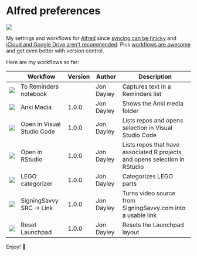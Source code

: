 # Alfred preferences

![](https://img.shields.io/github/v/release/cadnza/Alfred.alfredpreferences)

My settings and workflows for [Alfred](https://www.alfredapp.com/) since [syncing can be finicky](https://www.alfredapp.com/help/advanced/sync/#second-mac) and [iCloud and Google Drive aren't recommended](https://www.alfredapp.com/help/advanced/sync/#services). Plus [workflows are awesome](https://www.alfredapp.com/workflows/) and get even better with version control.

Here are my workflows so far:

| | Workflow | Version | Author | Description |
|-|-|-|-|-|
| ![](/Users/cadenza/Repos/Alfred.alfredpreferences/readmeImages/AppIcon.icns) | To Reminders notebook |  | Jon Dayley | Captures text in a Reminders list |
| ![](/Users/cadenza/Repos/Alfred.alfredpreferences/readmeImages/anki.icns) | Anki Media | 1.0.0 | Jon Dayley | Shows the Anki media folder |
| ![](/Users/cadenza/Repos/Alfred.alfredpreferences/readmeImages/Code.icns) | Open in Visual Studio Code | 1.0.0 | Jon Dayley | Lists repos and opens selection in Visual Studio Code |
| ![](/Users/cadenza/Repos/Alfred.alfredpreferences/readmeImages/RProject.icns) | Open in RStudio | 1.0.0 | Jon Dayley | Lists repos that have associated R projects and opens selection in RStudio |
| ![](/Users/cadenza/Repos/Alfred.alfredpreferences/workflows/user.workflow.CEE7483D-1217-4E8D-B73A-FEBB86D3CE50/icon.png) | LEGO categorizer | 1.0.0 | Jon Dayley | Categorizes LEGO parts |
| ![](/Users/cadenza/Repos/Alfred.alfredpreferences/workflows/user.workflow.D890C299-5BDA-4142-8FDB-40F612ABB92E/icon.png) | SigningSavvy SRC → Link | 1.0.0 | Jon Dayley | Turns video source from SigningSavvy.com into a usable link |
| ![](/Users/cadenza/Repos/Alfred.alfredpreferences/readmeImages/AppIcon.icns) | Reset Launchpad | 1.0.0 | Jon Dayley | Resets the Launchpad layout |

Enjoy! 🎩
